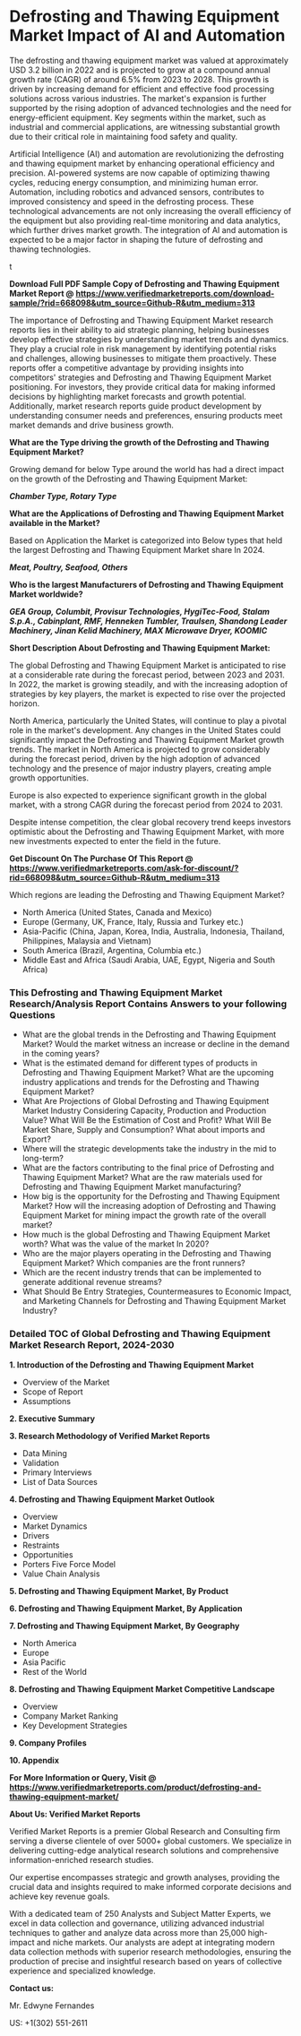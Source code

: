 <meta name="title" content="Global Defrosting and Thawing Equipment Market Impact of AI and Automation"><meta name="description" content="The defrosting and thawing equipment market was valued at approximately USD 3.2 billion in 2022 and is projected to grow at a compound annual growth rate (CAGR) of aro"><meta name="title" content="Defrosting and Thawing Equipment Market Size, Share, Scope, Trends, Growth, Opportunities, Analysis, Forecast"><h1>Defrosting and Thawing Equipment Market Impact of AI and Automation</h1><p>The defrosting and thawing equipment market was valued at approximately USD 3.2 billion in 2022 and is projected to grow at a compound annual growth rate (CAGR) of around 6.5% from 2023 to 2028. This growth is driven by increasing demand for efficient and effective food processing solutions across various industries. The market's expansion is further supported by the rising adoption of advanced technologies and the need for energy-efficient equipment. Key segments within the market, such as industrial and commercial applications, are witnessing substantial growth due to their critical role in maintaining food safety and quality.</p><p>Artificial Intelligence (AI) and automation are revolutionizing the defrosting and thawing equipment market by enhancing operational efficiency and precision. AI-powered systems are now capable of optimizing thawing cycles, reducing energy consumption, and minimizing human error. Automation, including robotics and advanced sensors, contributes to improved consistency and speed in the defrosting process. These technological advancements are not only increasing the overall efficiency of the equipment but also providing real-time monitoring and data analytics, which further drives market growth. The integration of AI and automation is expected to be a major factor in shaping the future of defrosting and thawing technologies.</p>t</p><p id="" class=""><strong>Download Full PDF Sample Copy of Defrosting and Thawing Equipment Market Report @ <a href="https://www.verifiedmarketreports.com/download-sample/?rid=668098&utm_source=Github-R&utm_medium=313" target="_blank">https://www.verifiedmarketreports.com/download-sample/?rid=668098&utm_source=Github-R&utm_medium=313</a></strong></p><p>The importance of&nbsp;Defrosting and Thawing Equipment Market research reports lies in their ability to aid strategic planning, helping businesses develop effective strategies by understanding market trends and dynamics. They play a crucial role in risk management by identifying potential risks and challenges, allowing businesses to mitigate them proactively. These reports offer a competitive advantage by providing insights into competitors' strategies and Defrosting and Thawing Equipment Market positioning. For investors, they provide critical data for making informed decisions by highlighting market forecasts and growth potential. Additionally, market research reports guide product development by understanding consumer needs and preferences, ensuring products meet market demands and drive business growth.</p><p><strong>What are the&nbsp;Type driving the growth of the Defrosting and Thawing Equipment Market?</strong></p><p id="" class="">Growing demand for below Type around the world has had a direct impact on the growth of the Defrosting and Thawing Equipment Market:</p><em><strong>Chamber Type, Rotary Type</strong></em></p><strong>What are the&nbsp;Applications&nbsp;of Defrosting and Thawing Equipment Market available in the Market?</strong></p><p id="" class="">Based on Application the Market is categorized into Below types that held the largest Defrosting and Thawing Equipment Market share In 2024.</p><em><strong>Meat, Poultry, Seafood, Others</strong></em></p><strong>Who is the largest Manufacturers of Defrosting and Thawing Equipment Market worldwide?</strong></p><p><em><strong>GEA Group, Columbit, Provisur Technologies, HygiTec-Food, Stalam S.p.A., Cabinplant, RMF, Henneken Tumbler, Traulsen, Shandong Leader Machinery, Jinan Kelid Machinery, MAX Microwave Dryer, KOOMIC</strong></em></p><p id="" class=""><strong>Short Description About Defrosting and Thawing Equipment Market:</strong></p><p>The global Defrosting and Thawing Equipment Market is anticipated to rise at a considerable rate during the forecast period, between 2023 and 2031. In 2022, the market is growing steadily, and with the increasing adoption of strategies by key players, the market is expected to rise over the projected horizon.</p><p>North America, particularly the United States, will continue to play a pivotal role in the market's development. Any changes in the United States could significantly impact the Defrosting and Thawing Equipment Market growth trends. The market in North America is projected to grow considerably during the forecast period, driven by the high adoption of advanced technology and the presence of major industry players, creating ample growth opportunities.</p><p>Europe is also expected to experience significant growth in the global market, with a strong CAGR during the forecast period from 2024 to 2031.</p><p>Despite intense competition, the clear global recovery trend keeps investors optimistic about the Defrosting and Thawing Equipment Market, with more new investments expected to enter the field in the future.</p><p id="" class=""><strong>Get Discount On The Purchase Of This Report @ <a href="https://www.verifiedmarketreports.com/ask-for-discount/?rid=668098&utm_source=Github-R&utm_medium=313" target="_blank">https://www.verifiedmarketreports.com/ask-for-discount/?rid=668098&utm_source=Github-R&utm_medium=313</a></strong></p>Which regions are leading the Defrosting and Thawing Equipment Market?</p><ul><li>North America (United States, Canada and Mexico)</li><li>Europe (Germany, UK, France, Italy, Russia and Turkey etc.)</li><li>Asia-Pacific (China, Japan, Korea, India, Australia, Indonesia, Thailand, Philippines, Malaysia and Vietnam)</li><li>South America (Brazil, Argentina, Columbia etc.)</li><li>Middle East and Africa (Saudi Arabia, UAE, Egypt, Nigeria and South Africa)</li></ul><h3 id="" class="">This Defrosting and Thawing Equipment Market Research/Analysis Report Contains Answers to your following Questions</h3><ul><li>What are the global trends in the Defrosting and Thawing Equipment Market? Would the market witness an increase or decline in the demand in the coming years?</li><li>What is the estimated demand for different types of products in Defrosting and Thawing Equipment Market? What are the upcoming industry applications and trends for the Defrosting and Thawing Equipment Market?</li><li>What Are Projections of Global Defrosting and Thawing Equipment Market Industry Considering Capacity, Production and Production Value? What Will Be the Estimation of Cost and Profit? What Will Be Market Share, Supply and Consumption? What about imports and Export?</li><li>Where will the strategic developments take the industry in the mid to long-term?</li><li>What are the factors contributing to the final price of Defrosting and Thawing Equipment Market? What are the raw materials used for Defrosting and Thawing Equipment Market manufacturing?</li><li>How big is the opportunity for the Defrosting and Thawing Equipment Market? How will the increasing adoption of Defrosting and Thawing Equipment Market for mining impact the growth rate of the overall market?</li><li>How much is the global Defrosting and Thawing Equipment Market worth? What was the value of the market In 2020?</li><li>Who are the major players operating in the Defrosting and Thawing Equipment Market? Which companies are the front runners?</li><li>Which are the recent industry trends that can be implemented to generate additional revenue streams?</li><li>What Should Be Entry Strategies, Countermeasures to Economic Impact, and Marketing Channels for Defrosting and Thawing Equipment Market Industry?</li></ul><h3 id="" class="">Detailed TOC of Global Defrosting and Thawing Equipment Market Research Report, 2024-2030</h3><p id="" class=""><strong>1. Introduction of the Defrosting and Thawing Equipment Market</strong></p><ul><li>Overview of the Market</li><li>Scope of Report</li><li>Assumptions</li></ul><p id="" class=""><strong>2. Executive Summary</strong></p><p id="" class=""><strong>3. Research Methodology of Verified Market Reports</strong></p><ul><li>Data Mining</li><li>Validation</li><li>Primary Interviews</li><li>List of Data Sources</li></ul><p id="" class=""><strong>4. Defrosting and Thawing Equipment Market Outlook</strong></p><ul><li>Overview</li><li>Market Dynamics</li><li>Drivers</li><li>Restraints</li><li>Opportunities</li><li>Porters Five Force Model</li><li>Value Chain Analysis</li></ul><p id="" class=""><strong>5. Defrosting and Thawing Equipment Market, By Product</strong></p><p id="" class=""><strong>6. Defrosting and Thawing Equipment Market, By Application</strong></p><p id="" class=""><strong>7. Defrosting and Thawing Equipment Market, By Geography</strong></p><ul><li>North America</li><li>Europe</li><li>Asia Pacific</li><li>Rest of the World</li></ul><p id="" class=""><strong>8. Defrosting and Thawing Equipment Market Competitive Landscape</strong></p><ul><li>Overview</li><li>Company Market Ranking</li><li>Key Development Strategies</li></ul><p id="" class=""><strong>9. Company Profiles</strong></p><p id="" class=""><strong>10. Appendix</strong></p><p id="" class=""><strong>For More Information or Query, Visit @ <a href="https://www.verifiedmarketreports.com/product/defrosting-and-thawing-equipment-market/" target="_blank">https://www.verifiedmarketreports.com/product/defrosting-and-thawing-equipment-market/</a></strong></p><p id="" class=""><strong>About Us: Verified Market Reports</strong></p><p id="" class="">Verified Market Reports is a premier Global Research and Consulting firm serving a diverse clientele of over 5000+ global customers. We specialize in delivering cutting-edge analytical research solutions and comprehensive information-enriched research studies.</p><p id="" class="">Our expertise encompasses strategic and growth analyses, providing the crucial data and insights required to make informed corporate decisions and achieve key revenue goals.</p><p id="" class="">With a dedicated team of 250 Analysts and Subject Matter Experts, we excel in data collection and governance, utilizing advanced industrial techniques to gather and analyze data across more than 25,000 high-impact and niche markets. Our analysts are adept at integrating modern data collection methods with superior research methodologies, ensuring the production of precise and insightful research based on years of collective experience and specialized knowledge.</p><p id="" class=""><strong>Contact us:</strong></p><p id="" class="">Mr. Edwyne Fernandes</p><p id="" class="">US: +1(302) 551-2611</p>